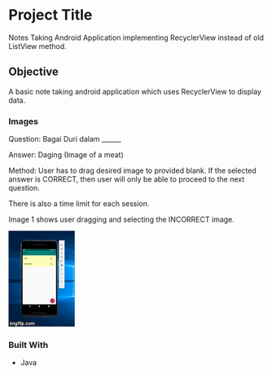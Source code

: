 # Project Title

Notes Taking Android Application implementing RecyclerView instead of old ListView method.

## Objective

A basic note taking android application which uses RecyclerView to display data. 


### Images
Question: Bagai Duri dalam ______

Answer: Daging (Image of a meat)

Method: User has to drag desired image to provided blank. If the selected answer is CORRECT, then user will only be able to proceed to the next question.

There is also a time limit for each session.


Image 1 shows user dragging and selecting the INCORRECT image.

![alt text](https://raw.githubusercontent.com/jsam6/ToDoAndroidApp/master/notes-img/add.gif "Adding Note")


### Built With
* Java

